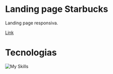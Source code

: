 # Landing page Starbucks

Landing page responsiva.

[Link](https://daniela-ab.github.io/starbucks)

# Tecnologias

![My Skills](https://skillicons.dev/icons?i=html,css,js)